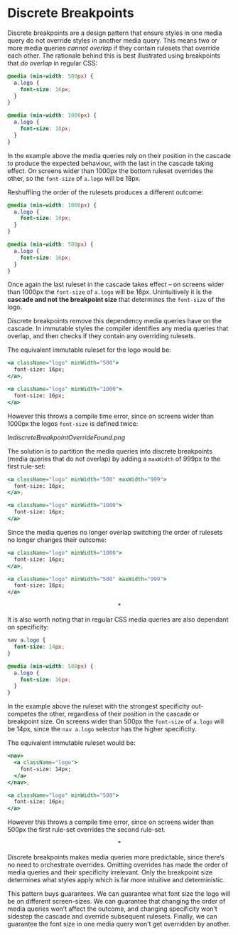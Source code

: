 # Discrete Breakpoints

Discrete breakpoints are a design pattern that ensure styles in one media query do not override styles in another media query. This means two or more media queries *cannot overlap* if they contain rulesets that override each other. The rationale behind this is best illustrated using breakpoints that *do overlap* in regular CSS:

```css
@media (min-width: 500px) {
  a.logo {
    font-size: 16px;
  }
}

@media (min-width: 1000px) {
  a.logo {
    font-size: 18px;
  }
}
```

In the example above the media queries rely on their position in the cascade to produce the expected behaviour, with the last in the cascade taking effect. On screens wider than 1000px the bottom ruleset overrides the other, so the `font-size` of `a.logo` will be 18px.

Reshuffling the order of the rulesets produces a different outcome:

```css
@media (min-width: 1000px) {
  a.logo {
    font-size: 18px;
  }
}

@media (min-width: 500px) {
  a.logo {
    font-size: 16px;
  }
}
```

Once again the last ruleset in the cascade takes effect – on screens wider than 1000px the `font-size` of `a.logo` will be 16px. Unintuitively it is the **cascade and not the breakpoint size** that determines the `font-size` of the logo.

Discrete breakpoints remove this dependency media queries have on the cascade. In immutable styles the compiler identifies any media queries that overlap, and then checks if they contain any overriding rulesets.

The equivalent immutable ruleset for the logo would be:

```jsx
<a className="logo" minWidth="500">
  font-size: 16px;
</a>,

<a className="logo" minWidth="1000">
  font-size: 16px;
</a>
```

However this throws a compile time error, since on screens wider than 1000px the logos `font-size` is defined twice:

*IndiscreteBreakpointOverrideFound.png*

The solution is to partition the media queries into discrete breakpoints (media queries that do not overlap) by adding a `maxWidth` of 999px to the first rule-set:

```jsx
<a className="logo" minWidth="500" maxWidth="999">
  font-size: 16px;
</a>,

<a className="logo" minWidth="1000">
  font-size: 16px;
</a>
```

Since the media queries no longer overlap switching the order of rulesets no longer changes their outcome:

```jsx
<a className="logo" minWidth="1000">
  font-size: 16px;
</a>,

<a className="logo" minWidth="500" maxWidth="999">
  font-size: 16px;
</a>
```

<center>*</center>

It is also worth noting that in regular CSS media queries are also dependant on specificity:

```css
nav a.logo {
  font-size: 14px;
}

@media (min-width: 500px) {
  a.logo {
    font-size: 16px;
  }
}
```

In the example above the ruleset with the strongest specificity out-competes the other, regardless of their position in the cascade or breakpoint size. On screens wider than 500px the `font-size` of `a.logo` will be 14px, since the `nav a.logo` selector has the higher specificity.

The equivalent immutable ruleset would be:

```jsx
<nav>
  <a className="logo">
    font-size: 14px;
  </a>
</nav>,

<a className="logo" minWidth="500">
  font-size: 16px;
</a>
```

However this throws a compile time error, since on screens wider than 500px the first rule-set overrides the second rule-set.

<center>*</center>

Discrete breakpoints makes media queries more predictable, since there’s no need to orchestrate overrides. Omitting overrides has made the order of media queries and their specificity irrelevant. Only the breakpoint size determines what styles apply which is far more intuitive and deterministic.

This pattern buys guarantees. We can guarantee what font size the logo will be on different screen-sizes. We can guarantee that changing the order of media queries won’t affect the outcome, and changing specificity won’t sidestep the cascade and override subsequent rulesets. Finally, we can guarantee the font size in one media query won’t get overridden by another.